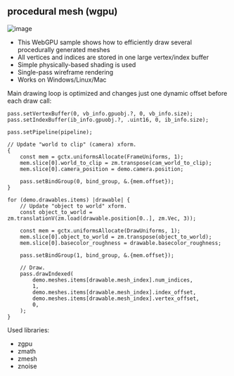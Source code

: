 ## procedural mesh (wgpu)

![image](screenshot.png)

* This WebGPU sample shows how to efficiently draw several procedurally generated meshes
* All vertices and indices are stored in one large vertex/index buffer
* Simple physically-based shading is used
* Single-pass wireframe rendering
* Works on Windows/Linux/Mac

Main drawing loop is optimized and changes just one dynamic offset before each draw call:

```zig
pass.setVertexBuffer(0, vb_info.gpuobj.?, 0, vb_info.size);
pass.setIndexBuffer(ib_info.gpuobj.?, .uint16, 0, ib_info.size);

pass.setPipeline(pipeline);

// Update "world to clip" (camera) xform.
{
    const mem = gctx.uniformsAllocate(FrameUniforms, 1);
    mem.slice[0].world_to_clip = zm.transpose(cam_world_to_clip);
    mem.slice[0].camera_position = demo.camera.position;

    pass.setBindGroup(0, bind_group, &.{mem.offset});
}

for (demo.drawables.items) |drawable| {
    // Update "object to world" xform.
    const object_to_world = zm.translationV(zm.load(drawable.position[0..], zm.Vec, 3));

    const mem = gctx.uniformsAllocate(DrawUniforms, 1);
    mem.slice[0].object_to_world = zm.transpose(object_to_world);
    mem.slice[0].basecolor_roughness = drawable.basecolor_roughness;

    pass.setBindGroup(1, bind_group, &.{mem.offset});

    // Draw.
    pass.drawIndexed(
        demo.meshes.items[drawable.mesh_index].num_indices,
        1,
        demo.meshes.items[drawable.mesh_index].index_offset,
        demo.meshes.items[drawable.mesh_index].vertex_offset,
        0,
    );
}
```

Used libraries:
* zgpu
* zmath
* zmesh
* znoise

